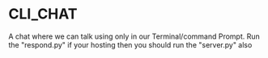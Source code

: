 # CLI_CHAT
A chat where we can talk using only in our Terminal/command Prompt.
Run the "respond.py" if your hosting then you should run the "server.py" also

